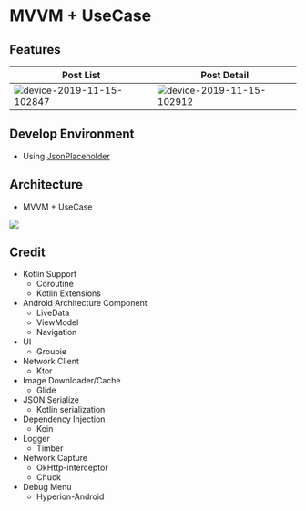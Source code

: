 # MVVM + UseCase

## Features

|Post List|Post Detail|
|-|-|
|![device-2019-11-15-102847](https://user-images.githubusercontent.com/18419093/68909848-06916400-0793-11ea-8e56-83c7e362312e.png)|![device-2019-11-15-102912](https://user-images.githubusercontent.com/18419093/68909850-07c29100-0793-11ea-9c6e-bdce120e2b98.png)|

## Develop Environment

- Using [JsonPlaceholder](https://jsonplaceholder.typicode.com/)

## Architecture

- MVVM + UseCase

<img src="https://github.com/trickring/Awesome-Android/blob/master/Un/resource/Architecture.png">

## Credit

- Kotlin Support
  - Coroutine
  - Kotlin Extensions
- Android Architecture Component
  - LiveData
  - ViewModel
  - Navigation
- UI
  - Groupie
- Network Client
  - Ktor
- Image Downloader/Cache
  - Glide
- JSON Serialize
  - Kotlin serialization
- Dependency Injection
  - Koin
- Logger
  - Timber
- Network Capture
  - OkHttp-interceptor
  - Chuck
- Debug Menu
  - Hyperion-Android
